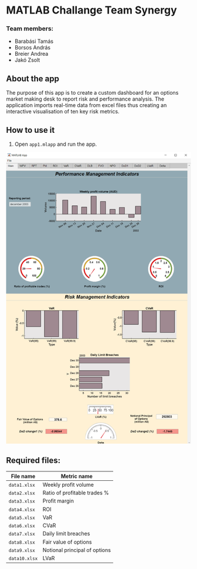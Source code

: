 # MATLAB Challange Team Synergy
### Team members:
- Barabási Tamás
- Borsos András
- Breier Andrea
- Jakó Zsolt

## About the app
The purpose of this app is to create a custom dashboard for an options market making desk to report risk and performance analysis. The application imports real-time data from excel files thus creating an interactive visualisation of ten key risk metrics.

## How to use it

1. Open `app1.mlapp` and run the app.

![Risk Dashboard Example](Images/synergy.png)

## Required files:

File name | Metric name
--- | ---
`data1.xlsx` | Weekly profit volume
`data2.xlsx` | Ratio of profitable trades %
`data3.xlsx` | Profit margin
`data4.xlsx` | ROI
`data5.xlsx` | VaR
`data6.xlsx` | CVaR
`data7.xlsx` | Daily limit breaches
`data8.xlsx` | Fair value of options
`data9.xlsx` | Notional principal of options
`data10.xlsx` | LVaR




